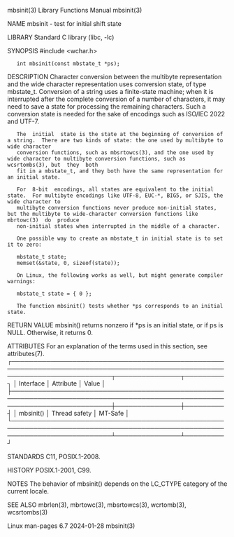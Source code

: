 mbsinit(3)							   Library Functions Manual							    mbsinit(3)

NAME
       mbsinit - test for initial shift state

LIBRARY
       Standard C library (libc, -lc)

SYNOPSIS
       #include <wchar.h>

       int mbsinit(const mbstate_t *ps);

DESCRIPTION
       Character  conversion  between the multibyte representation and the wide character representation uses conversion state, of type mbstate_t.  Conversion
       of a string uses a finite-state machine; when it is interrupted after the complete conversion of a number of characters, it may need to	save  a	 state
       for processing the remaining characters.	 Such a conversion state is needed for the sake of encodings such as ISO/IEC 2022 and UTF-7.

       The  initial  state is the state at the beginning of conversion of a string.  There are two kinds of state: the one used by multibyte to wide character
       conversion functions, such as mbsrtowcs(3), and the one used by wide character to multibyte conversion functions, such as wcsrtombs(3), but  they  both
       fit in a mbstate_t, and they both have the same representation for an initial state.

       For  8-bit  encodings, all states are equivalent to the initial state.  For multibyte encodings like UTF-8, EUC-*, BIG5, or SJIS, the wide character to
       multibyte conversion functions never produce non-initial states, but the multibyte to wide-character conversion functions like  mbrtowc(3)  do  produce
       non-initial states when interrupted in the middle of a character.

       One possible way to create an mbstate_t in initial state is to set it to zero:

	   mbstate_t state;
	   memset(&state, 0, sizeof(state));

       On Linux, the following works as well, but might generate compiler warnings:

	   mbstate_t state = { 0 };

       The function mbsinit() tests whether *ps corresponds to an initial state.

RETURN VALUE
       mbsinit() returns nonzero if *ps is an initial state, or if ps is NULL.	Otherwise, it returns 0.

ATTRIBUTES
       For an explanation of the terms used in this section, see attributes(7).
       ┌───────────────────────────────────────────────────────────────────────────────────────────────────────────────────────────┬───────────────┬─────────┐
       │ Interface														   │ Attribute	   │ Value   │
       ├───────────────────────────────────────────────────────────────────────────────────────────────────────────────────────────┼───────────────┼─────────┤
       │ mbsinit()														   │ Thread safety │ MT-Safe │
       └───────────────────────────────────────────────────────────────────────────────────────────────────────────────────────────┴───────────────┴─────────┘

STANDARDS
       C11, POSIX.1-2008.

HISTORY
       POSIX.1-2001, C99.

NOTES
       The behavior of mbsinit() depends on the LC_CTYPE category of the current locale.

SEE ALSO
       mbrlen(3), mbrtowc(3), mbsrtowcs(3), wcrtomb(3), wcsrtombs(3)

Linux man-pages 6.7							  2024-01-28								    mbsinit(3)

